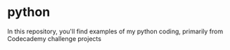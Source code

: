 # python
In this repository, you'll find examples of my python coding, primarily from Codecademy challenge projects
